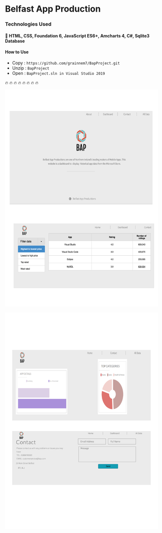 
# Belfast App Production
### Technologies Used
####  :rocket: HTML, CSS, Foundation 6, JavaScript ES6+, Amcharts 4, C#, Sqlite3 Database
#### How to Use 
 - Copy  : `https://github.com/grainnem7/BapProject.git`
 - Unzip   : `BapProject`
 - Open : `BapProject.sln in Visual Studio 2019`

:fire: :fire: :fire: :fire: :fire: :fire: :fire: :fire:

![image 01](https://github.com/grainnem7/BapProject/blob/master/images/img_01.png?raw=true)
<br/><br/>
![image 02](https://github.com/grainnem7/BapProject/blob/master/images/img_02.png?raw=true)

